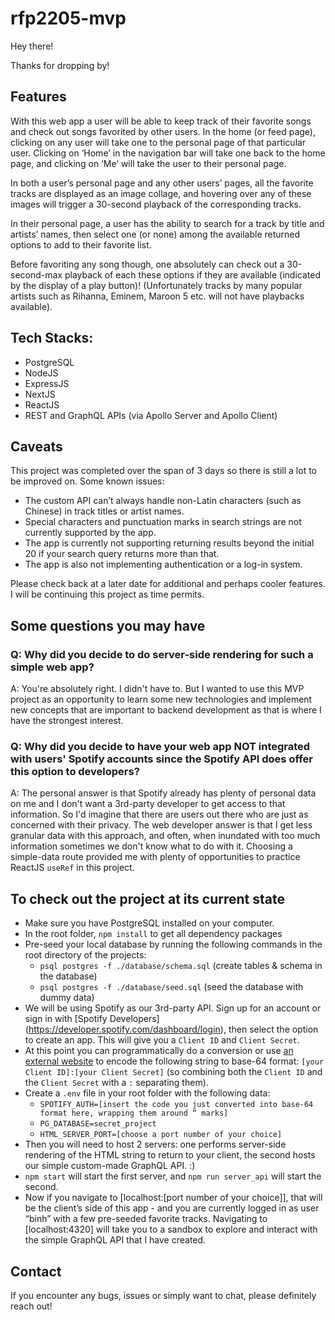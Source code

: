 # rfp2205-mvp
Hey there!

Thanks for dropping by!

## Features
With this web app a user will be able to keep track of their favorite songs and check out songs favorited by other users. In the home (or feed page), clicking on any user will take one to the personal page of that particular user. Clicking on ‘Home’ in the navigation bar will take one back to the home page, and clicking on ‘Me’ will take the user to their personal page. 

In both a user’s personal page and any other users’ pages, all the favorite tracks are displayed as an image collage, and hovering over any of these images will trigger a 30-second playback of the corresponding tracks.

In their personal page, a user has the ability to search for a track by title and artists’ names, then select one (or none) among the available returned options to add to their favorite list.

Before favoriting any song though, one absolutely can check out a 30-second-max playback of each these options if they are available (indicated by the display of a play button)! (Unfortunately tracks by many popular artists such as Rihanna, Eminem, Maroon 5 etc. will not have playbacks available).

## Tech Stacks:
- PostgreSQL
- NodeJS
- ExpressJS
- NextJS
- ReactJS
- REST and GraphQL APIs (via Apollo Server and Apollo Client)

## Caveats
This project was completed over the span of 3 days so there is still a lot to be improved on. Some known issues:
- The custom API can’t always handle non-Latin characters (such as Chinese) in track titles or artist names.
- Special characters and punctuation marks in search strings are not currently supported by the app.
- The app is currently not supporting returning results beyond the initial 20 if your search query returns more than that.
- The app is also not implementing authentication or a log-in system.

Please check back at a later date for additional and perhaps cooler features. I will be continuing this project as time permits.

## Some questions you may have
### Q: Why did you decide to do server-side rendering for such a simple web app?
A: You're absolutely right. I didn't have to. But I wanted to use this MVP project as an opportunity to learn some new technologies and implement new concepts that are important to backend development as that is where I have the strongest interest.

### Q: Why did you decide to have your web app NOT integrated with users' Spotify accounts since the Spotify API does offer this option to developers?
A: The personal answer is that Spotify already has plenty of personal data on me and I don't want a 3rd-party developer to get access to that information. So I'd imagine that there are users out there who are just as concerned with their privacy. The web developer answer is that I get less granular data with this approach, and often, when inundated with too much information sometimes we don't know what to do with it. Choosing a simple-data route provided me with plenty of opportunities to practice ReactJS `useRef` in this project.

## To check out the project at its current state
- Make sure you have PostgreSQL installed on your computer.
- In the root folder, `npm install` to get all dependency packages
- Pre-seed your local database by running the following commands in the root directory of the projects:
  - `psql postgres -f ./database/schema.sql` (create tables & schema in the database)
  - `psql postgres -f ./database/seed.sql` (seed the database with dummy data)
- We will be using Spotify as our 3rd-party API. Sign up for an account or sign in with [Spotify Developers] (https://developer.spotify.com/dashboard/login), then select the option to create an app. This will give you a `Client ID` and `Client Secret`.
- At this point you can programmatically do a conversion or use [an external website](https://www.base64encode.org/) to encode the following string to base-64 format: `[your Client ID]:[your Client Secret]` (so combining both the `Client ID` and the `Client Secret` with a `:` separating them).
- Create a `.env` file in your root folder with the following data:
  - `SPOTIFY_AUTH=[insert the code you just converted into base-64 format here, wrapping them around “ marks]`
  - `PG_DATABASE=secret_project`
  - `HTML_SERVER_PORT=[choose a port number of your choice]`
- Then you will need to host 2 servers: one performs server-side rendering of the HTML string to return to your client, the second hosts our simple custom-made GraphQL API. :)
- `npm start` will start the first server, and `npm run server_api` will start the second.
- Now if you navigate to [localhost:[port number of your choice]], that will be the client’s side of this app - and you are currently logged in as user “binh” with a few pre-seeded favorite tracks. Navigating to [localhost:4320] will take you to a sandbox to explore and interact with the simple GraphQL API that I have created.

## Contact
If you encounter any bugs, issues or simply want to chat, please definitely reach out!
